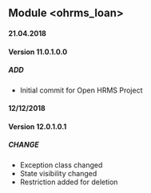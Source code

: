 ## Module <ohrms_loan>

#### 21.04.2018
#### Version 11.0.1.0.0
##### ADD
- Initial commit for Open HRMS Project

#### 12/12/2018
#### Version 12.0.1.0.1
##### CHANGE
- Exception class changed
- State visibility changed
- Restriction added for deletion